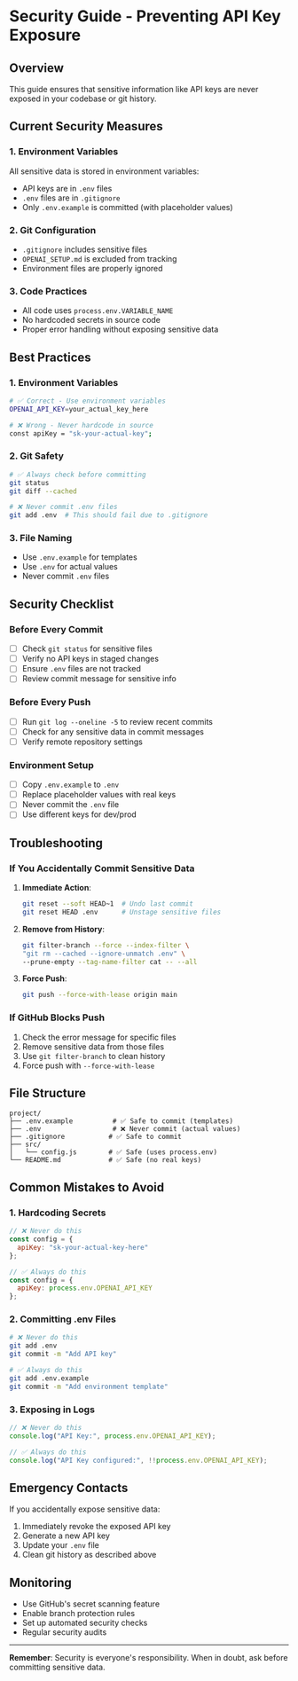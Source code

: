 # Security Guide - Preventing API Key Exposure

## Overview
This guide ensures that sensitive information like API keys are never exposed in your codebase or git history.

## Current Security Measures

### 1. Environment Variables
All sensitive data is stored in environment variables:
- API keys are in `.env` files
- `.env` files are in `.gitignore`
- Only `.env.example` is committed (with placeholder values)

### 2. Git Configuration
- `.gitignore` includes sensitive files
- `OPENAI_SETUP.md` is excluded from tracking
- Environment files are properly ignored

### 3. Code Practices
- All code uses `process.env.VARIABLE_NAME`
- No hardcoded secrets in source code
- Proper error handling without exposing sensitive data

## Best Practices

### 1. Environment Variables
```bash
# ✅ Correct - Use environment variables
OPENAI_API_KEY=your_actual_key_here

# ❌ Wrong - Never hardcode in source
const apiKey = "sk-your-actual-key";
```

### 2. Git Safety
```bash
# ✅ Always check before committing
git status
git diff --cached

# ❌ Never commit .env files
git add .env  # This should fail due to .gitignore
```

### 3. File Naming
- Use `.env.example` for templates
- Use `.env` for actual values
- Never commit `.env` files

## Security Checklist

### Before Every Commit
- [ ] Check `git status` for sensitive files
- [ ] Verify no API keys in staged changes
- [ ] Ensure `.env` files are not tracked
- [ ] Review commit message for sensitive info

### Before Every Push
- [ ] Run `git log --oneline -5` to review recent commits
- [ ] Check for any sensitive data in commit messages
- [ ] Verify remote repository settings

### Environment Setup
- [ ] Copy `.env.example` to `.env`
- [ ] Replace placeholder values with real keys
- [ ] Never commit the `.env` file
- [ ] Use different keys for dev/prod

## Troubleshooting

### If You Accidentally Commit Sensitive Data
1. **Immediate Action**:
   ```bash
   git reset --soft HEAD~1  # Undo last commit
   git reset HEAD .env      # Unstage sensitive files
   ```

2. **Remove from History**:
   ```bash
   git filter-branch --force --index-filter \
   "git rm --cached --ignore-unmatch .env" \
   --prune-empty --tag-name-filter cat -- --all
   ```

3. **Force Push**:
   ```bash
   git push --force-with-lease origin main
   ```

### If GitHub Blocks Push
1. Check the error message for specific files
2. Remove sensitive data from those files
3. Use `git filter-branch` to clean history
4. Force push with `--force-with-lease`

## File Structure
```
project/
├── .env.example          # ✅ Safe to commit (templates)
├── .env                  # ❌ Never commit (actual values)
├── .gitignore           # ✅ Safe to commit
├── src/
│   └── config.js        # ✅ Safe (uses process.env)
└── README.md            # ✅ Safe (no real keys)
```

## Common Mistakes to Avoid

### 1. Hardcoding Secrets
```javascript
// ❌ Never do this
const config = {
  apiKey: "sk-your-actual-key-here"
};

// ✅ Always do this
const config = {
  apiKey: process.env.OPENAI_API_KEY
};
```

### 2. Committing .env Files
```bash
# ❌ Never do this
git add .env
git commit -m "Add API key"

# ✅ Always do this
git add .env.example
git commit -m "Add environment template"
```

### 3. Exposing in Logs
```javascript
// ❌ Never do this
console.log("API Key:", process.env.OPENAI_API_KEY);

// ✅ Always do this
console.log("API Key configured:", !!process.env.OPENAI_API_KEY);
```

## Emergency Contacts
If you accidentally expose sensitive data:
1. Immediately revoke the exposed API key
2. Generate a new API key
3. Update your `.env` file
4. Clean git history as described above

## Monitoring
- Use GitHub's secret scanning feature
- Enable branch protection rules
- Set up automated security checks
- Regular security audits

---

**Remember**: Security is everyone's responsibility. When in doubt, ask before committing sensitive data. 